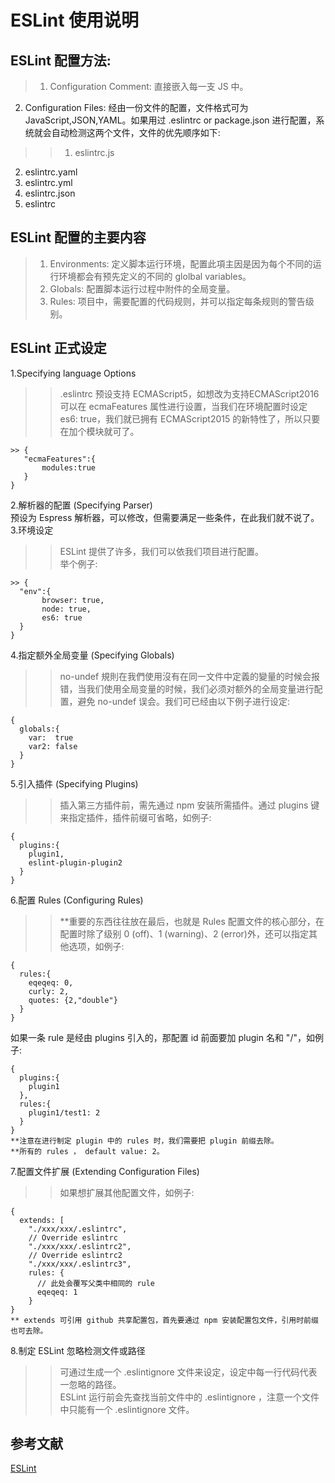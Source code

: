 # ESLint 使用说明
ESLint 配置方法:
----
>1. Configuration Comment: 直接嵌入每一支 JS 中。  
2. Configuration Files: 经由一份文件的配置，文件格式可为 JavaScript,JSON,YAML。如果用过 .eslintrc or package.json 进行配置，系统就会自动检测这两个文件，文件的优先顺序如下:  

>>1. eslintrc.js  
2. eslintrc.yaml
3. eslintrc.yml
4. eslintrc.json
5. eslintrc  

ESLint 配置的主要内容
----
>1. Environments: 定义脚本运行环境，配置此項主因是因为每个不同的运行环境都会有预先定义的不同的 glolbal variables。  
>2. Globals: 配置脚本运行过程中附件的全局变量。  
>3. Rules: 项目中，需要配置的代码规则，并可以指定每条规则的警告级别。

ESLint 正式设定
----
1.Specifying language Options  

>> .eslintrc 预设支持 ECMAScript5，如想改为支持ECMAScript2016 可以在 ecmaFeatures 属性进行设置，当我们在环境配置时设定 es6: true，我们就已拥有 ECMAScript2015 的新特性了，所以只要在加个模块就可了。  
```
>> {    
   "ecmaFeatures":{
       modules:true
   }
}
```   

2.解析器的配置 (Specifying Parser)  
预设为 Espress 解析器，可以修改，但需要满足一些条件，在此我们就不说了。  
3.环境设定  

>> ESLint 提供了许多，我们可以依我们项目进行配置。  
举个例子:  
```
>> {    
  "env":{
       browser: true,
       node: true,
       es6: true    
  }
}
```  

4.指定额外全局变量 (Specifying Globals)  

>> no-undef 規則在我們使用沒有在同一文件中定義的變量的时候会报错，当我们使用全局变量的时候，我们必须对额外的全局变量进行配置，避免 no-undef 误会。我们可已经由以下例子进行设定:  

```
{
  globals:{
    var:  true        
    var2: false          
  }
}  
```  

5.引入插件 (Specifying Plugins)  

>> 插入第三方插件前，需先通过 npm 安装所需插件。通过 plugins 键来指定插件，插件前缀可省略，如例子:  

```
{
  plugins:{
    plugin1,
    eslint-plugin-plugin2
  }
}
```  

6.配置 Rules (Configuring Rules)  

>> **重要的东西往往放在最后，也就是 Rules 配置文件的核心部分，在配置时除了级别 0 (off)、1 (warning)、2 (error)外，还可以指定其他选项，如例子:  

```
{
  rules:{
    eqeqeq: 0,
    curly: 2,
    quotes: {2,"double"}      
  }
}
```  

如果一条 rule 是经由 plugins 引入的，那配置 id 前面要加 plugin 名和 "/"，如例子:  

```
{
  plugins:{
    plugin1
  },
  rules:{
    plugin1/test1: 2
  }
}
**注意在进行制定 plugin 中的 rules 时，我们需要把 plugin 前缀去除。
**所有的 rules ， default value: 2。
```  

7.配置文件扩展 (Extending Configuration Files)  

>> 如果想扩展其他配置文件，如例子:  

```
{
  extends: [
    "./xxx/xxx/.eslintrc",
    // Override eslintrc
    "./xxx/xxx/.eslintrc2",
    // Override eslintrc2
    "./xxx/xxx/.eslintrc3",
    rules: {
      // 此处会覆写父类中相同的 rule
      eqeqeq: 1
    }
}
** extends 可引用 github 共享配置包，首先要通过 npm 安装配置包文件，引用时前缀也可去除。
```  

8.制定 ESLint 忽略检测文件或路径  

>> 可通过生成一个 .eslintignore 文件来设定，设定中每一行代码代表一忽略的路径。  
ESLint 运行前会先查找当前文件中的 .eslintignore ，注意一个文件中只能有一个 .eslintignore 文件。  

参考文献
----
[ESLint](https://github.com/Jocs/ESLint_docs/blob/master/Configration/ESLint_configration.md)
